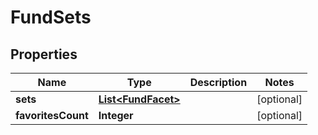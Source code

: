 
# FundSets

## Properties
Name | Type | Description | Notes
------------ | ------------- | ------------- | -------------
**sets** | [**List&lt;FundFacet&gt;**](FundFacet.md) |  |  [optional]
**favoritesCount** | **Integer** |  |  [optional]



